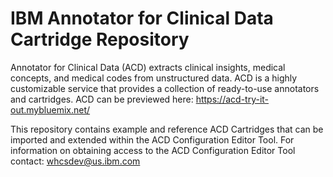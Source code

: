 # IBM Annotator for Clinical Data Cartridge Repository

Annotator for Clinical Data (ACD) extracts clinical insights, medical concepts, and medical codes from unstructured data. ACD is a highly customizable service that provides a collection of ready-to-use annotators and cartridges. ACD can be previewed here: https://acd-try-it-out.mybluemix.net/

This repository contains example and reference ACD Cartridges that can be imported and extended within the ACD Configuration Editor Tool. For information on obtaining access to the ACD Configuration Editor Tool contact: whcsdev@us.ibm.com

